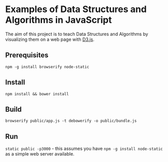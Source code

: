 # Examples of Data Structures and Algorithms in JavaScript

The aim of this project is to teach Data Structures and Algorithms by visualizing
them on a web page with [D3.js](http://d3js.org/).

## Prerequisites

`npm -g install browserify node-static`

## Install

`npm install && bower install`

## Build

`browserify public/app.js -t debowerify -o public/bundle.js`

## Run

`static public -p3000` - this assumes you have `npm -g install node-static` as 
a simple web server available.



